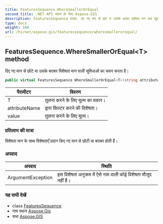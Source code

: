 ```yaml
---
title: FeaturesSequence.WhereSmallerOrEqual
second_title: .NET API संदर्भ के लिए Aspose.GIS
description: FeaturesSequence तरक. दए गए मन से छटे य उसके बरबर वशेषत मन वल सुवधओं क चयन करत है
type: docs
weight: 160
url: /hi/net/aspose.gis/featuressequence/wheresmallerorequal/
---
```

## FeaturesSequence.WhereSmallerOrEqual&lt;T&gt; method

दिए गए मान से छोटे या उसके बराबर विशेषता मान वाली सुविधाओं का चयन करता है।

```csharp
public virtual FeaturesSequence WhereSmallerOrEqual<T>(string attributeName, T value)
```

| पैरामीटर | विवरण |
| --- | --- |
| T | तुलना करने के लिए मूल्य का प्रकार। |
| attributeName | द्वारा फ़िल्टर करने की विशेषता। |
| value | तुलना करने के लिए मूल्य। |

### प्रतिलाभ की मात्रा

विशेषता मान के साथ विशेषताएँ प्रदान किए गए मान से छोटी या बराबर होती हैं।

### अपवाद

| अपवाद | स्थिति |
| --- | --- |
| ArgumentException | इस विशेषता अनुक्रम में ऐसे नाम वाली कोई विशेषता मौजूद नहीं है। |

### यह सभी देखें

* class [FeaturesSequence](../)
* नाम स्थान [Aspose.Gis](../../featuressequence/)
* सभा [Aspose.GIS](../../../)


